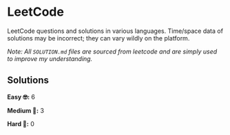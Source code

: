 # LeetCode

LeetCode questions and solutions in various languages. Time/space data of solutions may be incorrect; they can vary wildly on the platform.

_Note: All `SOLUTION.md` files are sourced from leetcode and are simply used to improve my understanding._

## Solutions

**Easy 🤓:** 6

**Medium 🧐:** 3

**Hard 🤯:** 0
